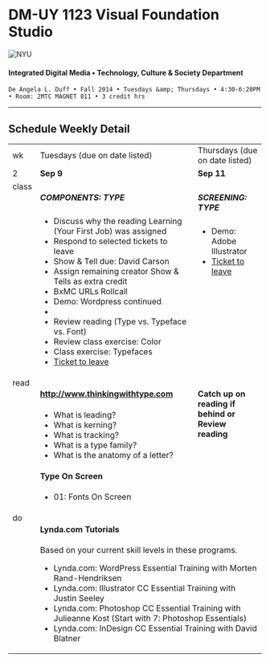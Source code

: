 # DM-UY 1123 Visual Foundation Studio

![NYU](http://ws2.polishedsolid.com/de/nyu_soe_logo.png)
#### Integrated Digital Media • Technology, Culture &amp; Society Department

    De Angela L. Duff • Fall 2014 • Tuesdays &amp; Thursdays • 4:30-6:20PM • Room: 2MTC MAGNET 811 • 3 credit hrs

---

## Schedule Weekly Detail

<table>
<tr>
<td>wk</td>
<td>Tuesdays (due on date listed)</td>
<td>Thursdays (due on date listed)</td>
</tr>
<!-- dates -->
<tr>
  <td valign="top">2</td>
  <td valign="top"><strong>Sep 9</strong></td>
  <td valign="top"><strong>Sep 11</strong></td>
</tr>
<!-- class -->
<tr>
  <td valign="top">class</td>
  <td valign="top">
  <h5>COMPONENTS: TYPE</h5>
  <ul>
  <li>Discuss why the reading Learning (Your First Job) was assigned</li>
  <li>Respond to selected tickets to leave
  <li>Show &amp; Tell due: David Carson</li>
  <li>Assign remaining creator Show &amp; Tells as extra credit
  <li>BxMC URLs Rollcall
  <li>Demo: Wordpress continued</li>
  <li></li>
  <li>Review reading (Type vs. Typeface vs. Font)</li>
  <li>Review class exercise: Color</li>
  <li>Class exercise: Typefaces</li>
  <li><a href="../projects/dm1123_vfs_tickets_to_leave.md">Ticket to leave</a></li>
  </ul>

  </td>
  <td valign="top"><h5>SCREENING: TYPE</h5>
    <ul>
    <li>Demo: Adobe Illustrator</li>
    <li><a href="../projects/dm1123_vfs_tickets_to_leave.md">Ticket to leave</a></li>
    </ul>
  </td>
</tr>

<!-- homework -->
<tr>
  <td valign="top">read</td>
  <td>
  <h4><a href="http://www.thinkingwithtype.com" target="_blank">http://www.thinkingwithtype.com</a></h4>
    <ul> 
    <li>What is leading?
    <li>What is kerning?
    <li>What is tracking?
    <li>What is a type family?
    <li>What is the anatomy of a letter? 
    </ul>
  <h4>Type On Screen</h4>
    <ul>
    <li>01: Fonts On Screen
    </li>
  </td>
  
  <td valign="top"><h4>Catch up on reading if behind or<br>Review reading</h4></td>
</tr>

<!-- do -->
<tr>
  <td valign="top">do</td>
  <td valign="top" colspan="2">
  <h4>Lynda.com Tutorials</h4>
  Based on your current skill levels in these programs.
  <ul>
  <li>Lynda.com: WordPress Essential Training with Morten Rand-Hendriksen</li>
  <li>Lynda.com: Illustrator CC Essential Training with Justin Seeley</li>
  <li>Lynda.com: Photoshop CC Essential Training with Julieanne Kost (Start with 7: Photoshop Essentials)</li>
  <li>Lynda.com: InDesign CC Essential Training with David Blatner</li>
  </ul></td>
</tr>
</table>









